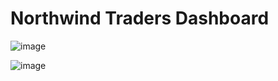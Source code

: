 # Northwind Traders Dashboard
![image](https://github.com/rashmi0007/Northwind-Traders-Dashboard/assets/87612040/f9f2a7cd-4298-49a1-ad87-ac8f0a20c6f7)

![image](https://github.com/rashmi0007/Northwind-Traders-Dashboard/assets/87612040/02a408cf-4af3-4528-a95c-8daae3749d1e)
